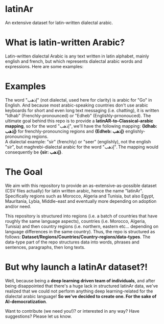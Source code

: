 # latinAr
An extensive dataset for latin-written dialectal arabic.

# What is latin-written Arabic?
Latin-written dialectal Arabic is any text written in latin alphabet, mainly english and french, but which represents dialectal arabic words and expressions. Here are some examples:

# Examples 
The word "إذهب" (not dialectal, used here for clarity) is arabic for "Go" in English. And because most arabic-speaking countries don't use arabic keyboards for short and even long text messaging (i.e. chatting), it is written "Idhab" (Frenchly-pronounced) or "Edheb" (Englishly-prnonouced). The ultimate goal behind this repo is to provide a <b>latinAR-to-Classical-arabic mapping</b>, so for the word "إذهب", we'll have the following mapping: <b>{Idhab: إذهب}</b> for frenchly-pronouncing regions and <b>{Edheb: إذهب}</b> englishly-pronouncing regions.<br/>
A dialectal example: "sir" (frenchly) or "seer" (englishly), not the english "sir", but maghrebi-dialectal arabic for the word "إذهب". The mapping would consequently be <b>{sir: إذهب}</b>. 

# The Goal
We aim with this repository to provide an as-extensive-as-possible dataset (CSV files actually) for latin written arabic, hence the name "latinAr". Specifically regions such as Morocco, Algeria and Tunisia, but also Egypt, Mauritania, Lybia, Middle-east and eventually more depending on adoption and/or need.

This repository is structured into regions (i.e. a batch of countries that have roughly the same language aspects), countries (i.e. Morocco, Algeria, Tunisia) and then country regions (i.e. northern, eastern etc... depending on language differences in the same country).
Thus, the repo is structured as follows: <b>Dataset/Regions/Countries/Country-regions/data-types</b>.
The data-type part of the repo structures data into words, phrases and sentences, paragraphs, then long texts.

# But why launch a latinAr dataset?!
Well, because being a <b>deep learning driven team of individuals</b>, and after being disappointed that there's a huge lack in structured latinAr data, we've realized that we could not perform anything deep learning-related for the dialectal arabic language! <b>So we've decided to create one. For the sake of AI-democratization</b>.

Want to contribute (we need you!)? or interested in any way? Have suggestions? Please let us know.
